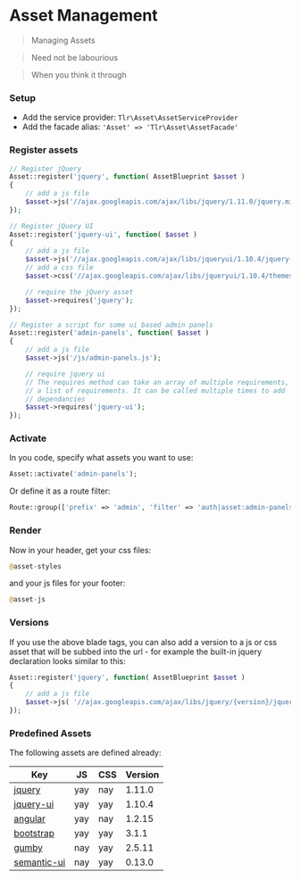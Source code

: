 Asset Management
================

> Managing Assets

> Need not be labourious

> When you think it through

### Setup

- Add the service provider: `Tlr\Asset\AssetServiceProvider`
- Add the facade alias: `'Asset' => 'Tlr\Asset\AssetFacade'`

### Register assets

```php
// Register jQuery
Asset::register('jquery', function( AssetBlueprint $asset )
{
	// add a js file
	$asset->js('//ajax.googleapis.com/ajax/libs/jquery/1.11.0/jquery.min.js');
});

// Register jQuery UI
Asset::register('jquery-ui', function( $asset )
{
	// add a js file
	$asset->js('//ajax.googleapis.com/ajax/libs/jqueryui/1.10.4/jquery-ui.min.js');
	// add a css file
	$asset->css('//ajax.googleapis.com/ajax/libs/jqueryui/1.10.4/themes/smoothness/jquery-ui.css');

	// require the jQuery asset
	$asset->requires('jquery');
});

// Register a script for some ui based admin panels
Asset::register('admin-panels', function( $asset )
{
	// add a js file
	$asset->js('/js/admin-panels.js');

	// require jquery ui
	// The requires method can take an array of multiple requirements, or
	// a list of requirements. It can be called multiple times to add
	// dependancies
	$asset->requires('jquery-ui');
});
```

### Activate

In you code, specify what assets you want to use:

```php
Asset::activate('admin-panels');
```

Or define it as a route filter:

```php
Route::group(['prefix' => 'admin', 'filter' => 'auth|asset:admin-panels']);
```

### Render

Now in your header, get your css files:

```php
@asset-styles
```

and your js files for your footer:

```php
@asset-js
```

### Versions

If you use the above blade tags, you can also add a version to a js or css asset that will be subbed into the url - for example the built-in jquery declaration looks similar to this:

```php
Asset::register('jquery', function( AssetBlueprint $asset )
{
	// add a js file
	$asset->js( '//ajax.googleapis.com/ajax/libs/jquery/{version}/jquery.min.js', ['version' => '1.11.0'] );
});
```

### Predefined Assets

The following assets are defined already:

Key                                      | JS  | CSS | Version
-----------------------------------------|-----|-----|---------
[jquery](http://jquery.com/)             | yay | nay | 1.11.0
[jquery-ui](http://jqueryui.com/)        | yay | yay | 1.10.4
[angular](http://angularjs.org/)         | yay | nay | 1.2.15
[bootstrap](http://getbootstrap.com/)    | yay | yay | 3.1.1
[gumby](http://gumbyframework.com/)      | nay | yay | 2.5.11
[semantic-ui](http://semantic-ui.com/)   | nay | yay | 0.13.0
